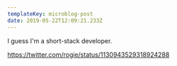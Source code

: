 ```yaml
---
templateKey: microblog-post
date: 2019-05-22T12:09:21.233Z
---
```


I guess I'm a short-stack developer.

https://twitter.com/rogie/status/1130943529318924288
